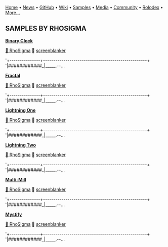 [Home](https://qb64.com) • [News](../news.md) • [GitHub](../github.md) • [Wiki](../wiki.md) • [Samples](../samples.md) • [Media](../media.md) • [Community](../community.md) • [Rolodex](../rolodex.md) • [More...](../more.md)

## SAMPLES BY RHOSIGMA

**[Binary Clock](binary-clock/index.md)**

[🐝 RhoSigma](rhosigma.md) 🔗 [screenblanker](screenblanker.md)

'+---------------+---------------------------------------------------+ '|_######_######_|_____.--...

**[Fractal](fractal/index.md)**

[🐝 RhoSigma](rhosigma.md) 🔗 [screenblanker](screenblanker.md)

'+---------------+---------------------------------------------------+ '|_######_######_|_____.--...

**[Lightning One](lightning-one/index.md)**

[🐝 RhoSigma](rhosigma.md) 🔗 [screenblanker](screenblanker.md)

'+---------------+---------------------------------------------------+ '|_######_######_|_____.--...

**[Lightning Two](lightning-two/index.md)**

[🐝 RhoSigma](rhosigma.md) 🔗 [screenblanker](screenblanker.md)

'+---------------+---------------------------------------------------+ '|_######_######_|_____.--...

**[Multi-Mill](multi-mill/index.md)**

[🐝 RhoSigma](rhosigma.md) 🔗 [screenblanker](screenblanker.md)

'+---------------+---------------------------------------------------+ '|_######_######_|_____.--...

**[Mystify](mystify/index.md)**

[🐝 RhoSigma](rhosigma.md) 🔗 [screenblanker](screenblanker.md)

'+---------------+---------------------------------------------------+ '|_######_######_|_____.--...
